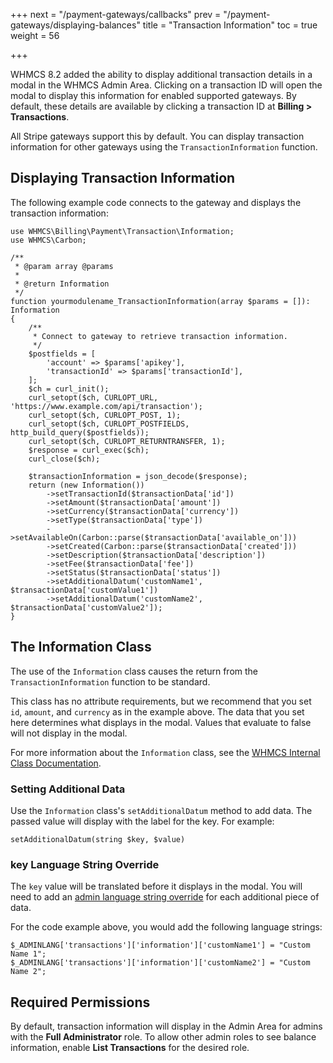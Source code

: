 +++
next = "/payment-gateways/callbacks"
prev = "/payment-gateways/displaying-balances"
title = "Transaction Information"
toc = true
weight = 56

+++

WHMCS 8.2 added the ability to display additional transaction details in a modal in the WHMCS Admin Area. Clicking on a transaction ID will open the modal to display this information for enabled supported gateways. By default, these details are available by clicking a transaction ID at **Billing > Transactions**.

All Stripe gateways support this by default. You can display transaction information for other gateways using the `TransactionInformation` function.

## Displaying Transaction Information

The following example code connects to the gateway and displays the transaction information:

```
use WHMCS\Billing\Payment\Transaction\Information;
use WHMCS\Carbon;

/**
 * @param array @params
 *
 * @return Information
 */
function yourmodulename_TransactionInformation(array $params = []): Information
{
    /**
     * Connect to gateway to retrieve transaction information.
     */
    $postfields = [
        'account' => $params['apikey'],
        'transactionId' => $params['transactionId'],
    ];
    $ch = curl_init();
    curl_setopt($ch, CURLOPT_URL, 'https://www.example.com/api/transaction');
    curl_setopt($ch, CURLOPT_POST, 1);
    curl_setopt($ch, CURLOPT_POSTFIELDS, http_build_query($postfields));
    curl_setopt($ch, CURLOPT_RETURNTRANSFER, 1);
    $response = curl_exec($ch);
    curl_close($ch);

    $transactionInformation = json_decode($response);
    return (new Information())
        ->setTransactionId($transactionData['id'])
        ->setAmount($transactionData['amount'])
        ->setCurrency($transactionData['currency'])
        ->setType($transactionData['type'])
        ->setAvailableOn(Carbon::parse($transactionData['available_on']))
        ->setCreated(Carbon::parse($transactionData['created']))
        ->setDescription($transactionData['description'])
        ->setFee($transactionData['fee'])
        ->setStatus($transactionData['status'])
        ->setAdditionalDatum('customName1', $transactionData['customValue1'])
        ->setAdditionalDatum('customName2', $transactionData['customValue2']);
}
```

## The Information Class

The use of the `Information` class causes the return from the `TransactionInformation` function to be standard.

This class has no attribute requirements, but we recommend that you set `id`, `amount`, and `currency` as in the example above. The data that you set here determines what displays in the modal. Values that evaluate to false will not display in the modal.

For more information about the `Information` class, see the [WHMCS Internal Class Documentation](https://classdocs.whmcs.com/8.2/WHMCS/Billing/Payment/Transaction/Information.html).

### Setting Additional Data

Use the `Information` class's `setAdditionalDatum` method to add data. The passed value will display with the label for the key. For example:

```
setAdditionalDatum(string $key, $value)
```

### key Language String Override

The `key` value will be translated before it displays in the modal. You will need to add an [admin language string override](/languages/overrides/) for each additional piece of data.

For the code example above, you would add the following language strings:

```
$_ADMINLANG['transactions']['information']['customName1'] = "Custom Name 1";
$_ADMINLANG['transactions']['information']['customName2'] = "Custom Name 2";
```

## Required Permissions

By default, transaction information will display in the Admin Area for admins with the **Full Administrator** role. To allow other admin roles to see balance information, enable **List Transactions** for the desired role.
